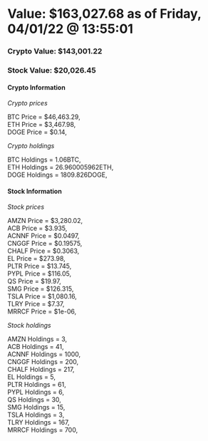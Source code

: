 # Value: $163,027.68 as of Friday, 04/01/22 @ 13:55:01 

### Crypto Value: $143,001.22

### Stock Value: $20,026.45

#### Crypto Information 
*Crypto prices* 

BTC Price = $46,463.29,  
ETH Price = $3,467.98,  
DOGE Price = $0.14,  


*Crypto holdings* 

BTC Holdings = 1.06BTC,  
ETH Holdings = 26.960005962ETH,  
DOGE Holdings = 1809.826DOGE,  


#### Stock Information 

*Stock prices* 

AMZN Price = $3,280.02,  
ACB Price = $3.935,  
ACNNF Price = $0.0497,  
CNGGF Price = $0.19575,  
CHALF Price = $0.3063,  
EL Price = $273.98,  
PLTR Price = $13.745,  
PYPL Price = $116.05,  
QS Price = $19.97,  
SMG Price = $126.315,  
TSLA Price = $1,080.16,  
TLRY Price = $7.37,  
MRRCF Price = $1e-06,  


*Stock holdings* 

AMZN Holdings = 3,  
ACB Holdings = 41,  
ACNNF Holdings = 1000,  
CNGGF Holdings = 200,  
CHALF Holdings = 217,  
EL Holdings = 5,  
PLTR Holdings = 61,  
PYPL Holdings = 6,  
QS Holdings = 30,  
SMG Holdings = 15,  
TSLA Holdings = 3,  
TLRY Holdings = 167,  
MRRCF Holdings = 700,  


